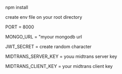 npm install

create env file on your root directory

PORT = 8000

MONGO_URL = "myour mongodb url

JWT_SECRET = create random character

MIDTRANS_SERVER_KEY = youu midtrans server key

MIDTRANS_CLIENT_KEY = your midtrans client key
